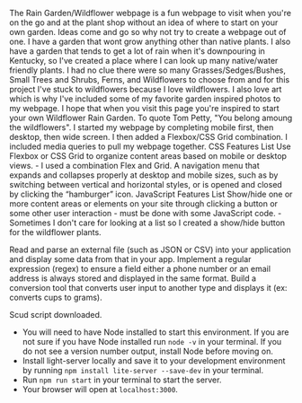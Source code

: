 The Rain Garden/Wildflower webpage is a fun webpage to visit when you're on the go and at the plant shop without an idea of where to start on your own garden. Ideas come and go so why not try to create a webpage out of one. I have a garden that wont grow anything other than native plants. I also have a garden that tends to get a lot of rain when it's downpouring in Kentucky, so I've created a place where I can look up many native/water friendly plants. I had no clue there were so many Grasses/Sedges/Bushes, Small Trees and Shrubs, Ferns, and Wildflowers to choose from and for this project I've stuck to wildflowers because I love wildflowers. I also love art which is why I've included some of my favorite garden inspired photos to my webpage. I hope that when you visit this page you're inspired to start your own Wildflower Rain Garden. To quote Tom Petty, "You belong amoung the wildflowers". 
I started my webpage by completing mobile first, then desktop, then wide screen. I then added a Flexbox/CSS Grid combination. I included media queries to pull my webpage together. 
CSS Features List 
Use Flexbox or CSS Grid to organize content areas based on mobile or desktop views. - I used a combination Flex and Grid. 
A navigation menu that expands and collapses properly at desktop and mobile sizes, such as by switching between vertical and horizontal styles, or is opened and closed by clicking the “hamburger” icon. 
JavaScript Features List 
Show/hide one or more content areas or elements on your site through clicking a button or some other user interaction - must be done with some JavaScript code. - Sometimes I don't care for looking at a list so I created a show/hide button for the wildflower plants. 


Read and parse an external file (such as JSON or CSV) into your application and display some data from that in your app.
Implement a regular expression (regex) to ensure a field either a phone number or an email address is always stored and displayed in the same format.
Build a conversion tool that converts user input to another type and displays it (ex: converts cups to grams).


Scud script downloaded. 

- You will need to have Node installed to start this environment. If you are not sure if you have Node installed run `node -v` in your terminal. If you do not see a version number output, install Node before moving on.
- Install light-server locally and save it to your development environment by running `npm install lite-server --save-dev` in your terminal.
- Run `npm run start` in your terminal to start the server.
- Your browser will open at `localhost:3000`.